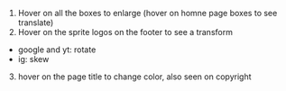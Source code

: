1. Hover on all the boxes to enlarge (hover on homne page boxes to see translate)
2. Hover on the sprite logos on the footer to see a transform
- google and yt: rotate
- ig: skew
3. hover on the page title to change color, also seen on copyright
